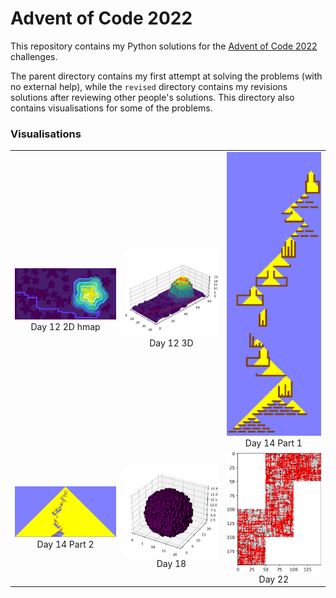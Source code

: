 # Advent of Code 2022
This repository contains my Python solutions for the [Advent of Code 2022](https://adventofcode.com/2022) challenges.

The parent directory contains my first attempt at solving the problems (with no external help), while the `revised` directory contains my revisions solutions after reviewing other people's solutions. This directory also contains visualisations for some of the problems.

### Visualisations
| | | |
|:-------------------------:|:-------------------------:|:-------------------------:|
|<img width="1604" alt="screen shot 2017-08-07 at 12 18 15 pm" src="revised/12path.png">  Day 12 2D hmap |  <img width="1604" alt="screen shot 2017-08-07 at 12 18 15 pm" src="revised/12_3Dpath.png"> Day 12 3D |<img width="1604" alt="screen shot 2017-08-07 at 12 18 15 pm" src="revised/14part1.png"> Day 14 Part 1|
|<img width="1604" alt="screen shot 2017-08-07 at 12 18 15 pm" src="revised/14part2.png"> Day 14 Part 2 |  <img width="1604" alt="screen shot 2017-08-07 at 12 18 15 pm" src="revised/18vis.png"> Day 18|<img width="1604" alt="screen shot 2017-08-07 at 12 18 15 pm" src="revised/22vis.png"> Day 22|

